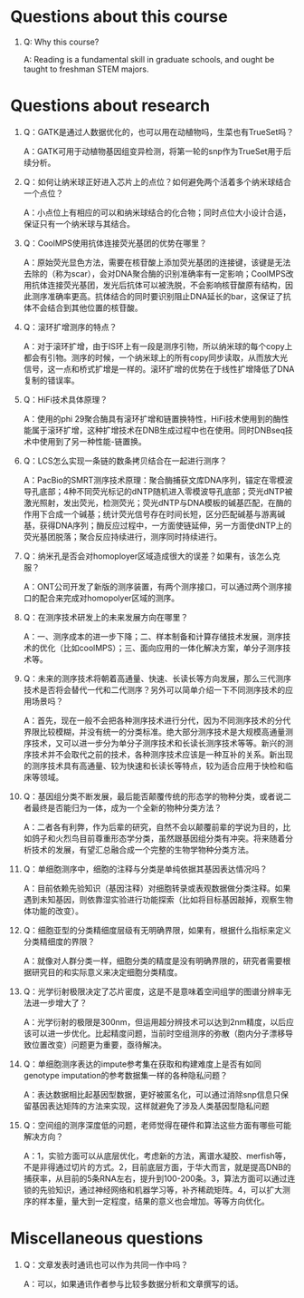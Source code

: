 # Questions about this course

1. Q: Why this course?

   A: Reading is a fundamental skill in graduate schools, and ought be taught to freshman STEM majors.

# Questions about research

1. Q：GATK是通过人数据优化的，也可以用在动植物吗，生菜也有TrueSet吗？

   A：GATK可用于动植物基因组变异检测，将第一轮的snp作为TrueSet用于后续分析。
   
2. Q：如何让纳米球正好进入芯片上的点位？如何避免两个活着多个纳米球结合一个点位？

   A：小点位上有相应的可以和纳米球结合的化合物；同时点位大小设计合适，保证只有一个纳米球与其结合。

3. Q：CoolMPS使用抗体连接荧光基团的优势在哪里？
   
   A：原始荧光显色方法，需要在核苷酸上添加荧光基团的连接键，该键是无法去除的（称为scar），会对DNA聚合酶的识别准确率有一定影响；CoolMPS改用抗体连接荧光基团，发光后抗体可以被洗脱，不会影响核苷酸原有结构，因此测序准确率更高。抗体结合的同时要识别阻止DNA延长的bar，这保证了抗体不会结合到其他位置的核苷酸。

4. Q：滚环扩增测序的特点？

   A：对于滚环扩增，由于IS环上有一段是测序引物，所以纳米球的每个copy上都会有引物。测序的时候，一个纳米球上的所有copy同步读取，从而放大光信号，这一点和桥式扩增是一样的。滚环扩增的优势在于线性扩增降低了DNA复制的错误率。

5. Q：HiFi技术具体原理？

   A：使用的phi 29聚合酶具有滚环扩增和链置换特性，HiFi技术使用到的酶性能属于滚环扩增，这种扩增技术在DNB生成过程中也在使用。同时DNBseq技术中使用到了另一种性能-链置换。
   
6. Q：LCS怎么实现一条链的数条拷贝结合在一起进行测序？

   A：PacBio的SMRT测序技术原理：聚合酶捕获文库DNA序列，锚定在零模波导孔底部；4种不同荧光标记的dNTP随机进入零模波导孔底部；荧光dNTP被激光照射，发出荧光，检测荧光；荧光dNTP与DNA模板的碱基匹配，在酶的作用下合成一个碱基；统计荧光信号存在时间长短，区分匹配碱基与游离碱基，获得DNA序列；酶反应过程中，一方面使链延伸，另一方面使dNTP上的荧光基团脱落；聚合反应持续进行，测序同时持续进行。
  
7. Q：纳米孔是否会对homoployer区域造成很大的误差？如果有，该怎么克服？

   A：ONT公司开发了新版的测序装置，有两个测序接口，可以通过两个测序接口的配合来完成对homopolyer区域的测序。

8. Q：在测序技术研发上的未来发展方向在哪里？

   A：一、测序成本的进一步下降；二、样本制备和计算存储技术发展，测序技术的优化（比如coolMPS）；三、面向应用的一体化解决方案，单分子测序技术等。
   
9. Q：未来的测序技术将朝着高通量、快速、长读长等方向发展，那么三代测序技术是否将会替代一代和二代测序？另外可以简单介绍一下不同测序技术的应用场景吗？

   A：首先，现在一般不会把各种测序技术进行分代，因为不同测序技术的分代界限比较模糊，并没有统一的分类标准。绝大部分测序技术是大规模高通量测序技术，又可以进一步分为单分子测序技术和长读长测序技术等等。新兴的测序技术并不会取代之前的技术，各种测序技术应该是一种互补的关系。新出现的测序技术具有高通量、较为快速和长读长等特点，较为适合应用于快检和临床等领域。

10. Q：基因组分类不断发展，最后能否颠覆传统的形态学的物种分类，或者说二者最终是否能归为一体，成为一个全新的物种分类方法？
    
    A：二者各有利弊，作为后辈的研究，自然不会以颠覆前辈的学说为目的，比如鸽子和火烈鸟目前尊重形态学分类，虽然跟基因组分类有冲突。将来随着分析技术的发展，有望汇总融合成一个完整的生物学物种分类方法。

11. Q：单细胞测序中，细胞的注释与分类是单纯依据其基因表达情况吗？

    A：目前依赖先验知识（基因注释）对细胞转录或表观数据做分类注释。如果遇到未知基因，则依靠湿实验进行功能探索（比如将目标基因敲掉，观察生物体功能的改变）。

12. Q：细胞亚型的分类精细度层级有无明确界限，如果有，根据什么指标来定义分类精细度的界限？

    A：就像对人群分类一样，细胞分类的精度是没有明确界限的，研究者需要根据研究目的和实际意义来决定细胞分类精度。

13. Q：光学衍射极限决定了芯片密度，这是不是意味着空间组学的图谱分辨率无法进一步增大了？

    A：光学衍射的极限是300nm，但运用超分辨技术可以达到2nm精度，以后应该可以进一步优化。比起精度问题，当前时空组测序的弥散（胞内分子漂移导致位置改变）问题更为重要，亟待解决。

14. Q：单细胞测序表达的impute参考集在获取和构建难度上是否有如同genotype imputation的参考数据集一样的各种隐私问题？

    A：表达数据相比起基因型数据，更好被匿名化，可以通过消除snp信息只保留基因表达矩阵的方法来实现，这样就避免了涉及人类基因型隐私问题

15. Q：空间组的测序深度低的问题，老师觉得在硬件和算法这些方面有哪些可能解决方向？

    A：1，实验方面可以从底层优化，考虑新的方法，离谱水凝胶、merfish等，不是非得通过切片的方式。2，目前底层方面，于华大而言，就是提高DNB的捕获率，从目前的5条RNA左右，提升到100-200条。3，算法方面可以通过连锁的先验知识，通过神经网络和机器学习等，补齐稀疏矩阵。4，可以扩大测序的样本量，量大到一定程度，结果的意义也会增加。等等方向优化。

# Miscellaneous questions

1. Q：文章发表时通讯也可以作为共同一作中吗？

   A：可以，如果通讯作者参与比较多数据分析和文章撰写的话。
